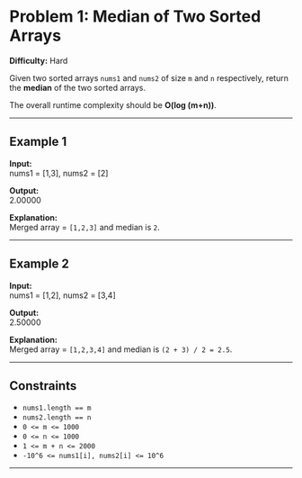 # Problem 1: Median of Two Sorted Arrays

**Difficulty:** Hard  

Given two sorted arrays `nums1` and `nums2` of size `m` and `n` respectively, return the **median** of the two sorted arrays.  

The overall runtime complexity should be **O(log (m+n))**.

---

## Example 1

**Input:**  
nums1 = [1,3], nums2 = [2]


**Output:**  
2.00000


**Explanation:**  
Merged array = `[1,2,3]` and median is `2`.

---

## Example 2

**Input:**  
nums1 = [1,2], nums2 = [3,4]


**Output:**  
2.50000


**Explanation:**  
Merged array = `[1,2,3,4]` and median is `(2 + 3) / 2 = 2.5`.

---

## Constraints

- `nums1.length == m`  
- `nums2.length == n`  
- `0 <= m <= 1000`  
- `0 <= n <= 1000`  
- `1 <= m + n <= 2000`  
- `-10^6 <= nums1[i], nums2[i] <= 10^6`

---


